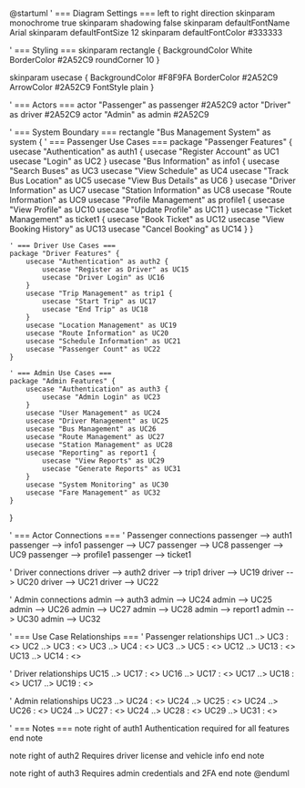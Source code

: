 @startuml
' === Diagram Settings ===
left to right direction
skinparam monochrome true
skinparam shadowing false
skinparam defaultFontName Arial
skinparam defaultFontSize 12
skinparam defaultFontColor #333333

' === Styling ===
skinparam rectangle {
    BackgroundColor White
    BorderColor #2A52C9
    roundCorner 10
}

skinparam usecase {
    BackgroundColor #F8F9FA
    BorderColor #2A52C9
    ArrowColor #2A52C9
    FontStyle plain
}

' === Actors ===
actor "Passenger" as passenger #2A52C9
actor "Driver" as driver #2A52C9
actor "Admin" as admin #2A52C9

' === System Boundary ===
rectangle "Bus Management System" as system {
    ' === Passenger Use Cases ===
    package "Passenger Features" {
        usecase "Authentication" as auth1 {
            usecase "Register Account" as UC1
            usecase "Login" as UC2
        }
        usecase "Bus Information" as info1 {
            usecase "Search Buses" as UC3
            usecase "View Schedule" as UC4
            usecase "Track Bus Location" as UC5
            usecase "View Bus Details" as UC6
        }
        usecase "Driver Information" as UC7
        usecase "Station Information" as UC8
        usecase "Route Information" as UC9
        usecase "Profile Management" as profile1 {
            usecase "View Profile" as UC10
            usecase "Update Profile" as UC11
        }
        usecase "Ticket Management" as ticket1 {
            usecase "Book Ticket" as UC12
            usecase "View Booking History" as UC13
            usecase "Cancel Booking" as UC14
        }
    }

    ' === Driver Use Cases ===
    package "Driver Features" {
        usecase "Authentication" as auth2 {
            usecase "Register as Driver" as UC15
            usecase "Driver Login" as UC16
        }
        usecase "Trip Management" as trip1 {
            usecase "Start Trip" as UC17
            usecase "End Trip" as UC18
        }
        usecase "Location Management" as UC19
        usecase "Route Information" as UC20
        usecase "Schedule Information" as UC21
        usecase "Passenger Count" as UC22
    }

    ' === Admin Use Cases ===
    package "Admin Features" {
        usecase "Authentication" as auth3 {
            usecase "Admin Login" as UC23
        }
        usecase "User Management" as UC24
        usecase "Driver Management" as UC25
        usecase "Bus Management" as UC26
        usecase "Route Management" as UC27
        usecase "Station Management" as UC28
        usecase "Reporting" as report1 {
            usecase "View Reports" as UC29
            usecase "Generate Reports" as UC31
        }
        usecase "System Monitoring" as UC30
        usecase "Fare Management" as UC32
    }
}

' === Actor Connections ===
' Passenger connections
passenger --> auth1
passenger --> info1
passenger --> UC7
passenger --> UC8
passenger --> UC9
passenger --> profile1
passenger --> ticket1

' Driver connections
driver --> auth2
driver --> trip1
driver --> UC19
driver --> UC20
driver --> UC21
driver --> UC22

' Admin connections
admin --> auth3
admin --> UC24
admin --> UC25
admin --> UC26
admin --> UC27
admin --> UC28
admin --> report1
admin --> UC30
admin --> UC32

' === Use Case Relationships ===
' Passenger relationships
UC1 ..> UC3 : <<extends>>
UC2 ..> UC3 : <<extends>>
UC3 ..> UC4 : <<includes>>
UC3 ..> UC5 : <<includes>>
UC12 ..> UC13 : <<extends>>
UC13 ..> UC14 : <<includes>>

' Driver relationships
UC15 ..> UC17 : <<extends>>
UC16 ..> UC17 : <<extends>>
UC17 ..> UC18 : <<includes>>
UC17 ..> UC19 : <<includes>>

' Admin relationships
UC23 ..> UC24 : <<extends>>
UC24 ..> UC25 : <<includes>>
UC24 ..> UC26 : <<includes>>
UC24 ..> UC27 : <<includes>>
UC24 ..> UC28 : <<includes>>
UC29 ..> UC31 : <<includes>>

' === Notes ===
note right of auth1
  Authentication required for all features
end note

note right of auth2
  Requires driver license and vehicle info
end note

note right of auth3
  Requires admin credentials and 2FA
end note
@enduml
